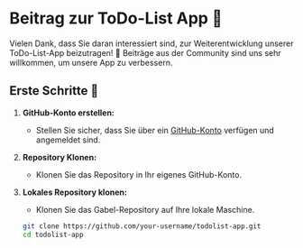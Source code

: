 # Beitrag zur ToDo-List App 🚀

Vielen Dank, dass Sie daran interessiert sind, zur Weiterentwicklung unserer ToDo-List-App beizutragen! 🌟 Beiträge aus der Community sind uns sehr willkommen, um unsere App zu verbessern.

## Erste Schritte 🏁

1. **GitHub-Konto erstellen:**
   - Stellen Sie sicher, dass Sie über ein [GitHub-Konto](https://github.com/signup) verfügen und angemeldet sind.

2. **Repository Klonen:**
   - Klonen Sie das Repository in Ihr eigenes GitHub-Konto.

3. **Lokales Repository klonen:**
   - Klonen Sie das Gabel-Repository auf Ihre lokale Maschine.

   ```bash
   git clone https://github.com/your-username/todolist-app.git
   cd todolist-app
